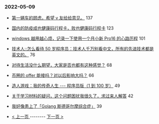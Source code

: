 ### 2022-05-09 
- [第一辆车的顾虑，希望 v 友给给意见。](https://www.v2ex.com/t/851591) 137
- [国内的防疫成也健康码行程卡，败也健康码行程卡](https://www.v2ex.com/t/851644) 123
- [windows 越用越心烦，记录一下使用一个月小新 Pro16 的心路历程](https://www.v2ex.com/t/851764) 101
- [技术人::怎么看待 50 岁程序员：技术人千万别看中文，所有的先进技术都是英文的。](https://www.v2ex.com/t/851706) 76
- [对待生活没什么期望，大家是否也都有这种感觉？](https://www.v2ex.com/t/851659) 68
- [币圈的 offer 能接吗？对以后影响大吗？](https://www.v2ex.com/t/851756) 66
- [造人游戏：我的传奇人生 --- 程序员版（1 到 100 岁）](https://www.v2ex.com/t/851681) 49
- [关于学习材料的疑问，这个问题困扰我很久了，求过来人解答](https://www.v2ex.com/t/851637) 42
- [我好像患上了「Golang 斯德哥尔摩综合症」](https://www.v2ex.com/t/851630) 39 

- [ < 上一页 ](https://github.com/able8/v2ex-hot-record/blob/master/2022-05-08.md) -------- [ 下一页 > ](https://github.com/able8/v2ex-hot-record/blob/master/2022-05-10.md)
